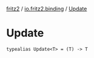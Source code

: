 [fritz2](../index.md) / [io.fritz2.binding](index.md) / [Update](./-update.md)

# Update

`typealias Update<T> = (T) -> T`